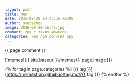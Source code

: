 ```yaml
---
layout: post
title: Mem
date: 2016-09-20 14:43:36 +0300
author: svetashov
image: 2016-09-20-16-40.jpg
comment: ору с таких мемесов
categories: кек лол религия ору
---
```


{{ page.comment }}

![memes]({{ site.baseurl }}/memes/{{ page.image }})

{% for tag in page.categories %}
    		[{{ tag }}](https://memeshub.github.io/tag.md/?{{ tag }})
{% endfor %}

